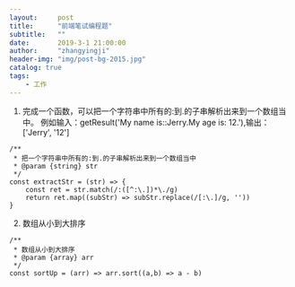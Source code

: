 ```yaml
---
layout:     post
title:      "前端笔试编程题"
subtitle:   ""
date:       2019-3-1 21:00:00
author:     "zhangyingji"
header-img: "img/post-bg-2015.jpg"
catalog: true
tags:
    - 工作
---
```


1. 完成一个函数，可以把一个字符串中所有的:到.的子串解析出来到一个数组当中。
例如输入：getResult('My name is::Jerry.My age is: 12.'),输出：['Jerry', '12']

```
/**
 * 把一个字符串中所有的:到.的子串解析出来到一个数组当中
 * @param {string} str 
 */
const extractStr = (str) => {
    const ret = str.match(/:([^:\.])*\./g)
    return ret.map((subStr) => subStr.replace(/[:\.]/g, '')) 
}
```

2. 数组从小到大排序

```
/**
 * 数组从小到大排序
 * @param {array} arr 
 */
const sortUp = (arr) => arr.sort((a,b) => a - b)
```